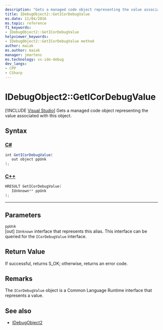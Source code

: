 ```yaml
---
description: "Gets a managed code object representing the value associated with this object."
title: IDebugObject2::GetICorDebugValue
ms.date: 11/04/2016
ms.topic: reference
f1_keywords:
- IDebugObject2::GetICorDebugValue
helpviewer_keywords:
- IDebugObject2::GetICorDebugValue method
author: maiak
ms.author: maiak
manager: jmartens
ms.technology: vs-ide-debug
dev_langs:
- CPP
- CSharp
---
```

# IDebugObject2::GetICorDebugValue

 [!INCLUDE [Visual Studio](~/includes/applies-to-version/vs-windows-only.md)]
Gets a managed code object representing the value associated with this object.

## Syntax

### [C#](#tab/csharp)
```csharp
int GetICorDebugValue(
   out object ppUnk
);
```
### [C++](#tab/cpp)
```cpp
HRESULT GetICorDebugValue(
   IUnknown** ppUnk
);
```
---

## Parameters
`ppUnk`\
[out] `IUnknown` interface that represents this alias. This interface can be queried for the `ICorDebugValue` interface.

## Return Value
 If successful, returns S_OK; otherwise, returns an error code.

## Remarks
 The `ICorDebugValue` object is a Common Language Runtime interface that represents a value.

## See also
- [IDebugObject2](../../../extensibility/debugger/reference/idebugobject2.md)
